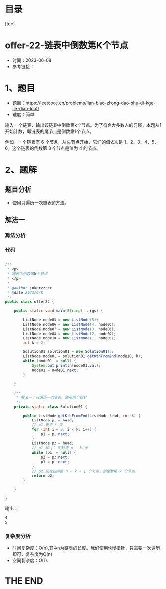 

# 目录

[toc]

# offer-22-链表中倒数第K个节点

- 时间：2023-06-08
- 参考链接：



# 1、题目

- 题目：https://leetcode.cn/problems/lian-biao-zhong-dao-shu-di-kge-jie-dian-lcof/
- 难度：简单

输入一个链表，输出该链表中倒数第k个节点。为了符合大多数人的习惯，本题从1开始计数，即链表的尾节点是倒数第1个节点。

例如，一个链表有 6 个节点，从头节点开始，它们的值依次是 1、2、3、4、5、6。这个链表的倒数第 3 个节点是值为 4 的节点。



# 2、题解

## 题目分析

- 使用只遍历一次链表的方法。





## 解法一

### 算法分析





### 代码

```java

/**
 * <p>
 * 链表中倒数第k个节点
 * </p>
 *
 * @author jokerzzccc
 * @date 2023/6/8
 */
public class offer22 {

    public static void main(String[] args) {

        ListNode node05 = new ListNode(5);
        ListNode node06 = new ListNode(4, node05);
        ListNode node07 = new ListNode(3, node06);
        ListNode node08 = new ListNode(2, node07);
        ListNode node10 = new ListNode(1, node08);
        int k = 2;

        Solution01 solution01 = new Solution01();
        ListNode node01 = solution01.getKthFromEnd(node10, k);
        while (node01 != null) {
            System.out.println(node01.val);
            node01 = node01.next;
        }

    }

    /**
     * 解法一：只遍历一次链表，使用两个指针
     */
    private static class Solution01 {

        public ListNode getKthFromEnd(ListNode head, int k) {
            ListNode p1 = head;
            // p1 先走 k 步
            for (int i = 0; i < k; i++) {
                p1 = p1.next;
            }
            ListNode p2 = head;
            // p1 和 p2 同时走 n - k 步
            while (p1 != null) {
                p2 = p2.next;
                p1 = p1.next;
            }
            // p2 现在指向第 n - k + 1 个节点，即倒数第 k 个节点
            return p2;
        }

    }

}

```

输出：

```sh
4
5
```





### 复杂度分析

- 时间复杂度：O(n),其中n为链表的长度。我们使用快慢指针，只需要一次遍历即可，复杂度为O(n)
- 空间复杂度：O(1).







# THE END